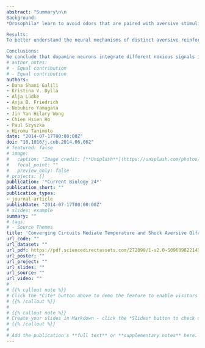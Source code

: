 ```yaml
---
abstract: "Summary\n\n
Background: 
*Drosophila* learn to avoid odors that are paired with aversive stimuli. Electric shock is a potent aversive stimulus that acts via dopamine neurons to elicit avoidance of the associated odor. While dopamine signaling has been demonstrated to mediate olfactory electric shock conditioning, it remains unclear how this pathway is involved in other types of behavioral reinforcement, such as in learned avoidance of odors paired with increased temperature.\n

Results: 
To better understand the neural mechanisms of distinct aversive reinforcement signals, we here established an olfactory temperature conditioning assay comparable to olfactory electric shock conditioning. We show that the AC neurons, which are internal thermal receptors expressing dTrpA1, are selectively required for odor-temperature but not for odor-shock memory. Furthermore, these separate sensory pathways for increased temperature and shock converge onto overlapping populations of dopamine neurons that signal aversive reinforcement. Temperature conditioning appears to require a subset of the dopamine neurons required for electric shock conditioning.\n

Conclusions: 
We conclude that dopamine neurons integrate different noxious signals into a general aversive reinforcement pathway."
# author_notes:
# - Equal contribution
# - Equal contribution
authors:
- Dana Shani Galili
- Kristina V. Dylla
- Alja Lüdke
- Anja B. Friedrich
- Nobuhiro Yamagata
- Jin Yan Hilary Wong
- Chien Hsien Ho
- Paul Szyszka
- Hiromu Tanimoto 
date: "2014-07-17T00:00:00Z"
doi: "10.1016/j.cub.2014.06.062"
# featured: false
# image:
#   caption: 'Image credit: [**Unsplash**](https://unsplash.com/photos/jdD8gXaTZsc)'
#   focal_point: ""
#   preview_only: false
# projects: []
publication: '*Current Biology 24*'
publication_short: ""
publication_types:
- journal-article
publishDate: "2014-07-17T00:00:00Z"
# slides: example
summary: ""
# tags:
# - Source Themes
title: 'Converging Circuits Mediate Temperature and Shock Aversive Olfactory Conditioning in Drosophila'
url_code: ""
url_dataset: ""
url_pdf: https://pdf.sciencedirectassets.com/272099/1-s2.0-S0960982214X00151/1-s2.0-S0960982214007799/main.pdf?X-Amz-Security-Token=IQoJb3JpZ2luX2VjEDsaCXVzLWVhc3QtMSJIMEYCIQDMbjpwgJNI6il1rfEys0X5DjyDkTu0jtWFPQ3Ice4YlwIhAOUKTYSMb3NB2IGlPqjHxLzU5LGCmy%2BSy0gNqDYRXi2VKrwFCOT%2F%2F%2F%2F%2F%2F%2F%2F%2F%2FwEQBRoMMDU5MDAzNTQ2ODY1IgyVNm%2F5vVlvK92WPcoqkAUxDD6RF9nrG0%2BmtQ4C3gexioL5PvJJhE8oyTahEga%2F1JrRM%2FIUAg90GJE2piri5AxZC865LiSSqh4HymyItE1J1u%2B5uQ%2FPlsu%2FIJyGXGKegHRt4so3%2BS1cKhQ3yMYFTfdMAp%2FHT1WxUhDMKap73jw9VjuhWRanZfNdqWt36N0ljtt0JYa6CD0DOUVcMY7%2Bmvsx7%2FPkqddsekWrtPc2XTH%2FVhYLs42bqvC7EqfDt%2B3hzlhO%2FtCgks3hhbNHRp4mBcjAR2gdFQq44C87eS1En5aRwovqlNkPkY2K59YO1HIauUvaAt4Y42BAnYIcaAVkE1fah%2BTUwDwZ9HLcjAwtFiBKhMVl2osFlPRPgicUtpx7NMR2zkBfcxTmLl87uXJCzfilulPFoEvzRAs7JWV0zY5vubeGkTNGyYBoHonMLxnKxA4s9J1eVr5bpZ6wK3L%2FRTHQBD%2Bp9xg2YMJJZk4a1sBdXqvIqgYs9AYOzdrMUqZY4w55GscnA5lNY%2FylnVrr6YQg2%2BArgl77ufIww1O12iKL8T5FgOhrDb4A%2Ftq5PyM%2B0rOJ9aTacoecB5mYXsdTfgG3hAsdtLAmT1MdDejLUgabLQLeJTk1hu4Ro7rHiZADuOHL90VQyy8UwdxsloesvxdHfHuvXBcWXCf1R0aENnR7LDgOE9yLMLGhxRZTnHovQDxUR96zhdLhlQn8r0MLwJaQ4Wjysa78ZTRp3QnQuKqp1uCJvi3btsje06%2Bb5rt2h30yPq62sjJwi6uYJ2bCNUuBn3IcYcgoBfFcW3SPo4%2FzqcFO2Utih1uWQUdxR0%2Bb1FGVKAibH97Oav6kkDQ7aDSVh1dJqRwpPIYqgCtS0KceIrRI8%2BOyltbuCRe%2FUeMj5zC0xaetBjqwAdXUrPyRNGcrsm3Ri%2BHfVa%2BTcFn%2BYxVV36qMQ8ujCeDlInBS1B5jfNS9sRwosBuqPnjrTasOmsztULBfu%2BM1Am65UfrEbNsVkdUf9p5I4hjE4deugQ%2FkVaQtvaMZP6T3cP4FAZT76i7Uq8A2Apz4XwFC3DLjrF9eOtKd1lP7gEOKV9GFRvieC5U58foSSyUUDeJKxwot4E5Aum3QRWdIx%2FvVIEm1ZAt1paJ0l7V4UgdA&X-Amz-Algorithm=AWS4-HMAC-SHA256&X-Amz-Date=20240119T030445Z&X-Amz-SignedHeaders=host&X-Amz-Expires=300&X-Amz-Credential=ASIAQ3PHCVTYQPWN72IJ%2F20240119%2Fus-east-1%2Fs3%2Faws4_request&X-Amz-Signature=69cc30a56d98df96a6d790548ef27d4aa39a50be093284baf520e5dd944189ec&hash=182410f97de251871e7e9d24f0576b00954df3a76f52d0d5de6dd82d7a7a2a79&host=68042c943591013ac2b2430a89b270f6af2c76d8dfd086a07176afe7c76c2c61&pii=S0960982214007799&tid=spdf-2f9d8802-b575-4521-bee9-0335fcd32d8f&sid=ce397425357e3645c74b9d9485a854ab4cddgxrqa&type=client&tsoh=d3d3LnNjaWVuY2VkaXJlY3QuY29t&ua=0f135a56510500005254&rr=847bda25aa8369b2&cc=us
url_poster: ""
url_project: ""
url_slides: ""
url_source: ""
url_video: ""
# 
# {{% callout note %}}
# Click the *Cite* button above to demo the feature to enable visitors to import publication metadata into their reference management software.
# {{% /callout %}}
# 
# {{% callout note %}}
# Create your slides in Markdown - click the *Slides* button to check out the example.
# {{% /callout %}}
# 
# Add the publication's **full text** or **supplementary notes** here. You can use rich formatting such as including [code, math, and images](https://docs.hugoblox.com/content/writing-markdown-latex/).
---
```


